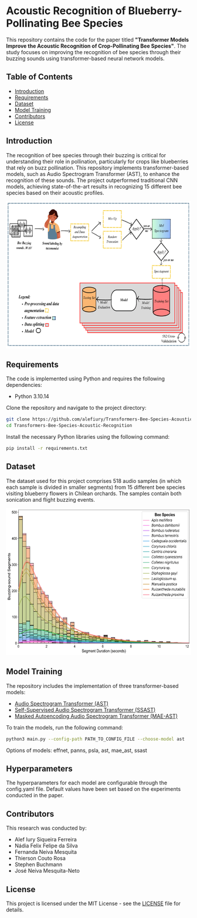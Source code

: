 # Acoustic Recognition of Blueberry-Pollinating Bee Species

This repository contains the code for the paper titled **"Transformer Models Improve the Acoustic Recognition of Crop-Pollinating Bee Species"**. The study focuses on improving the recognition of bee species through their buzzing sounds using transformer-based neural network models.

## Table of Contents
- [Introduction](#introduction)
- [Requirements](#requirements)
- [Dataset](#dataset)
- [Model Training](#model-training)
- [Contributors](#contributors)
- [License](#license)

## Introduction

The recognition of bee species through their buzzing is critical for understanding their role in pollination, particularly for crops like blueberries that rely on buzz pollination. This repository implements transformer-based models, such as Audio Spectrogram Transformer (AST), to enhance the recognition of these sounds. The project outperformed traditional CNN models, achieving state-of-the-art results in recognizing 15 different bee species based on their acoustic profiles.

<div align="center">
  <img src="resources/pipeline.png" alt="Training Pipeline" height="400">
</div>

## Requirements

The code is implemented using Python and requires the following dependencies:
- Python 3.10.14

Clone the repository and navigate to the project directory:

```bash
git clone https://github.com/alefiury/Transformers-Bee-Species-Acoustic-Recognition.git
cd Transformers-Bee-Species-Acoustic-Recognition
```

Install the necessary Python libraries using the following command:

```bash
pip install -r requirements.txt
```

## Dataset

The dataset used for this project comprises 518 audio samples (in which each sample is divided in smaller segments) from 15 different bee species visiting blueberry flowers in Chilean orchards. The samples contain both sonication and flight buzzing events.

<div align="center">
  <img src="resources/class_dist.png" alt="Training Pipeline" height="400">
</div>

## Model Training
The repository includes the implementation of three transformer-based models:

- [Audio Spectrogram Transformer (AST)](https://github.com/YuanGongND/ast)
- [Self-Supervised Audio Spectrogram Transformer (SSAST)](https://github.com/YuanGongND/ast)
- [Masked Autoencoding Audio Spectrogram Transformer (MAE-AST)](https://github.com/AlanBaade/MAE-AST-Public)

To train the models, run the following command:

```bash
python3 main.py --config-path PATH_TO_CONFIG_FILE --choose-model ast
```

Options of models: effnet, panns, psla, ast, mae_ast, ssast

## Hyperparameters
The hyperparameters for each model are configurable through the config.yaml file. Default values have been set based on the experiments conducted in the paper.

## Contributors
This research was conducted by:

- Alef Iury Siqueira Ferreira
- Nádia Felix Felipe da Silva
- Fernanda Neiva Mesquita
- Thierson Couto Rosa
- Stephen Buchmann
- José Neiva Mesquita-Neto

## License

This project is licensed under the MIT License - see the [LICENSE](LICENSE) file for details.
